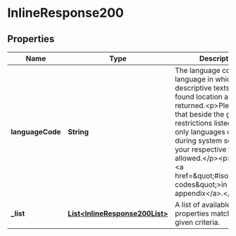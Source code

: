 

# InlineResponse200


## Properties

Name | Type | Description | Notes
------------ | ------------- | ------------- | -------------
**languageCode** | **String** | The language code of the language in which the descriptive texts for each found location are returned.&lt;p&gt;Please note that beside the general restrictions listed below only languages configured during system setup for your respective tenant are allowed.&lt;/p&gt;&lt;p&gt;See also &lt;a href&#x3D;\&quot;#isolanguage-codes\&quot;&gt;in the appendix&lt;/a&gt;.&lt;/p&gt; | 
**_list** | [**List&lt;InlineResponse200List&gt;**](InlineResponse200List.md) | A list of available properties matching the given criteria. | 



